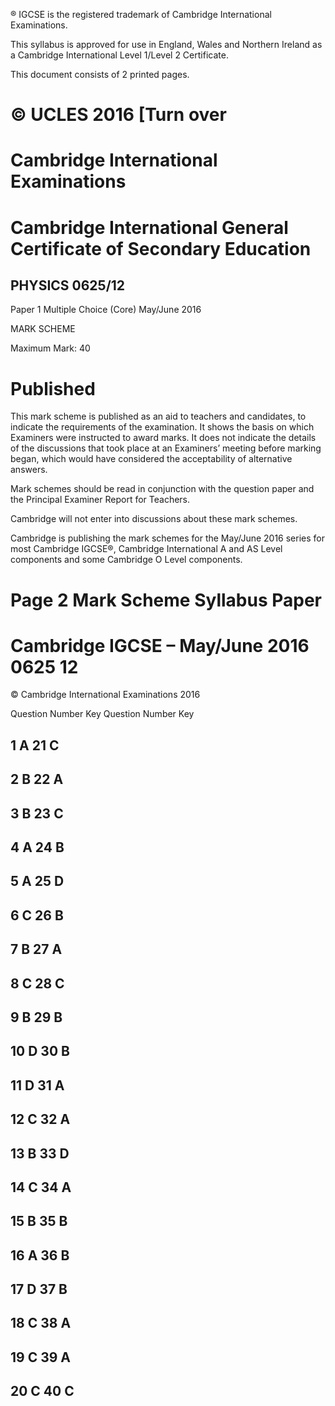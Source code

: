 ® IGCSE is the registered trademark of Cambridge International Examinations. 

 This syllabus is approved for use in England, Wales and Northern Ireland as a Cambridge International Level 1/Level 2 Certificate. 

 This document consists of 2 printed pages. 

# © UCLES 2016 [Turn over 

# Cambridge International Examinations 

# Cambridge International General Certificate of Secondary Education 

## PHYSICS 0625/12 

Paper 1 Multiple Choice (Core) May/June 2016 

MARK SCHEME 

Maximum Mark: 40 

# Published 

This mark scheme is published as an aid to teachers and candidates, to indicate the requirements of the examination. It shows the basis on which Examiners were instructed to award marks. It does not indicate the details of the discussions that took place at an Examiners’ meeting before marking began, which would have considered the acceptability of alternative answers. 

Mark schemes should be read in conjunction with the question paper and the Principal Examiner Report for Teachers. 

Cambridge will not enter into discussions about these mark schemes. 

Cambridge is publishing the mark schemes for the May/June 2016 series for most Cambridge IGCSE®, Cambridge International A and AS Level components and some Cambridge O Level components. 


# Page 2 Mark Scheme Syllabus Paper 

# Cambridge IGCSE – May/June 2016 0625 12 

 © Cambridge International Examinations 2016 

 Question Number Key Question Number Key 

## 1 A 21 C 

## 2 B 22 A 

## 3 B 23 C 

## 4 A 24 B 

## 5 A 25 D 

## 6 C 26 B 

## 7 B 27 A 

## 8 C 28 C 

## 9 B 29 B 

## 10 D 30 B 

## 11 D 31 A 

## 12 C 32 A 

## 13 B 33 D 

## 14 C 34 A 

## 15 B 35 B 

## 16 A 36 B 

## 17 D 37 B 

## 18 C 38 A 

## 19 C 39 A 

## 20 C 40 C 


